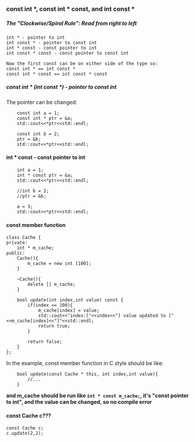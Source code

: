 ### const int \*, const int \* const, and int const \*

##### The "Clockwise/Spiral Rule": Read from right to left

```
int * - pointer to int
int const * - pointer to const int
int * const - const pointer to int
int const * const - const pointer to const int

Now the first const can be on either side of the type so:
const int * == int const *
const int * const == int const * const
```

##### const int \* \(int const \*\) - pointer to const int

The pointer can be changed:

```
    const int a = 1;
    const int * ptr = &a;
    std::cout<<*ptr<<std::endl;

    const int b = 2;
    ptr = &b;
    std::cout<<*ptr<<std::endl;
```

#### int \* const - const pointer to int

```
    int a = 1;
    int * const ptr = &a;
    std::cout<<*ptr<<std::endl;

    //int b = 2;
    //ptr = &b;

    a = 3;
    std::cout<<*ptr<<std::endl;
```

#### const member function

```
class Cache {
private:
    int * m_cache;
public:
    Cache(){
        m_cache = new int [100];
    }

    ~Cache(){
        delete [] m_cache;
    }

    bool update(int index,int value) const {
        if(index <= 100){
            m_cache[index] = value;
            std::cout<<"index:["<<index<<"] value updated to ["<<m_cache[index]<<"]"<<std::endl;
            return true;
        } 

        return false;
    }
};
```

In the example, const member function in C style should be like:

```
    bool update(const Cache * this, int index,int value){
        //...
    }
```

**and m\_cache should be run like **`int * const m_cache;`**, it's "const pointer to int", and the value can be changed, so no compile error**

#### const Cache c???

```
const Cache c;
c.update(2,2);
```

